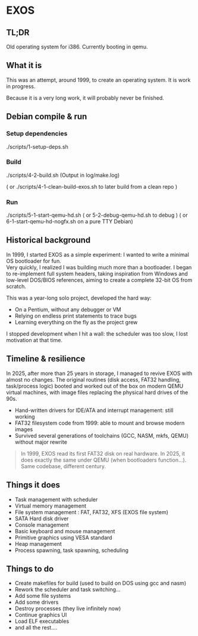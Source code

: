 # EXOS

## TL;DR

Old operating system for i386.
Currently booting in qemu.

## What it is

This was an attempt, around 1999, to create an operating system.
It is work in progress.

Because it is a very long work, it will probably never be finished.

## Debian compile & run

### Setup dependencies

./scripts/1-setup-deps.sh

### Build

./scripts/4-2-build.sh
(Output in log/make.log)

( or ./scripts/4-1-clean-build-exos.sh to later build from a clean repo )

### Run

./scripts/5-1-start-qemu-hd.sh
( or 5-2-debug-qemu-hd.sh to debug )
( or 6-1-start-qemu-hd-nogfx.sh on a pure TTY Debian)

## Historical background

In 1999, I started EXOS as a simple experiment: I wanted to write a minimal OS bootloader for fun.  
Very quickly, I realized I was building much more than a bootloader. I began to re-implement full system headers, taking inspiration from Windows and low-level DOS/BIOS references, aiming to create a complete 32-bit OS from scratch.

This was a year-long solo project, developed the hard way:
- On a Pentium, without any debugger or VM
- Relying on endless print statements to trace bugs
- Learning everything on the fly as the project grew

I stopped development when I hit a wall: the scheduler was too slow, I lost motivation at that time.

## Timeline & resilience

In 2025, after more than 25 years in storage, I managed to revive EXOS with almost no changes.
The original routines (disk access, FAT32 handling, task/process logic) booted and worked out of the box on modern QEMU virtual machines, with image files replacing the physical hard drives of the 90s.

- Hand-written drivers for IDE/ATA and interrupt management: still working
- FAT32 filesystem code from 1999: able to mount and browse modern images
- Survived several generations of toolchains (GCC, NASM, mkfs, QEMU) without major rewrite

> In 1999, EXOS read its first FAT32 disk on real hardware.
> In 2025, it does exactly the same under QEMU (when bootloaders function...).
> Same codebase, different century.

## Things it does

* Task management with scheduler
* Virtual memory management
* File system management : FAT, FAT32, XFS (EXOS file system)
* SATA Hard disk driver
* Console management
* Basic keyboard and mouse management
* Primitive graphics using VESA standard
* Heap management
* Process spawning, task spawning, scheduling

## Things to do

* Create makefiles for build (used to build on DOS using gcc and nasm)
* Rework the scheduler and task switching...
* Add some file systems
* Add some drivers
* Destroy processes (they live infinitely now)
* Continue graphics UI
* Load ELF executables
* and all the rest....
